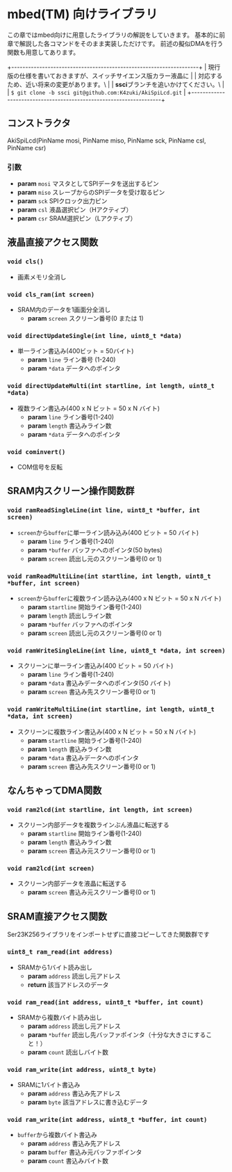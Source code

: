 # mbed(TM) 向けライブラリ

この章ではmbed向けに用意したライブラリの解説をしていきます。
基本的に前章で解説した各コマンドをそのまま実装しただけです。
前述の擬似DMAを行う関数も用意してあります。

+-------------------------------------------------------------------+
| 現行版の仕様を書いておきますが、スイッチサイエンス版カラー液晶に  |
| 対応するため、近い将来の変更があります。\                         |
| **ssci**ブランチを追いかけてください。\                           |
| `$ git clone -b ssci git@github.com:K4zuki/AkiSpiLcd.git`         |
+-------------------------------------------------------------------+

## コンストラクタ
AkiSpiLcd(PinName mosi, PinName miso, PinName sck, PinName csl, PinName csr)

### 引数
* **param** `mosi` マスタとしてSPIデータを送出するピン
* **param** `miso` スレーブからのSPIデータを受け取るピン
* **param** `sck` SPIクロック出力ピン
* **param** `csl` 液晶選択ピン（Hアクティブ）
* **param** `csr` SRAM選択ピン（Lアクティブ）

## 液晶直接アクセス関数
### `void cls()`
* 画素メモリ全消し

### `void cls_ram(int screen)`
* SRAM内のデータを1画面分全消し
    * **param** `screen` スクリーン番号(0 または 1)

### `void directUpdateSingle(int line, uint8_t *data)`
* 単一ライン書込み(400ビット = 50バイト)
    * **param** `line` ライン番号 (1-240)
    * **param** `*data` データへのポインタ

### `void directUpdateMulti(int startline, int length, uint8_t *data)`
* 複数ライン書込み(400 x N ビット = 50 x N バイト)
    * **param** `line` ライン番号(1-240)
    * **param** `length` 書込みライン数
    * **param** `*data` データへのポインタ

### `void cominvert()`
* COM信号を反転

## SRAM内スクリーン操作関数群
### `void ramReadSingleLine(int line, uint8_t *buffer, int screen)`
* `screen`から`buffer`に単一ライン読み込み(400 ビット = 50 バイト)
    * **param** `line` ライン番号(1-240)
    * **param** `*buffer` バッファへのポインタ(50 bytes)
    * **param** `screen` 読出し元のスクリーン番号(0 or 1)

### `void ramReadMultiLine(int startline, int length, uint8_t *buffer, int screen)`
* `screen`から`buffer`に複数ライン読み込み(400 x N ビット = 50 x N バイト)
    * **param** `startline` 開始ライン番号(1-240)
    * **param** `length` 読出しライン数
    * **param** `*buffer` バッファへのポインタ
    * **param** `screen` 読出し元のスクリーン番号(0 or 1)

### `void ramWriteSingleLine(int line, uint8_t *data, int screen)`
* スクリーンに単一ライン書込み(400 ビット = 50 バイト)
    * **param** `line` ライン番号(1-240)
    * **param** `*data` 書込みデータへのポインタ(50 バイト)
    * **param** `screen` 書込み先スクリーン番号(0 or 1)

### `void ramWriteMultiLine(int startline, int length, uint8_t *data, int screen)`
* スクリーンに複数ライン書込み(400 x N ビット = 50 x N バイト)
    * **param** `startline` 開始ライン番号(1-240)
    * **param** `length` 書込みライン数
    * **param** `*data` 書込みデータへのポインタ
    * **param** `screen` 書込み先スクリーン番号(0 or 1)

## **なんちゃってDMA関数**
### `void ram2lcd(int startline, int length, int screen)`
* スクリーン内部データを複数ラインぶん液晶に転送する
    * **param** `startline` 開始ライン番号(1-240)
    * **param** `length` 書込みライン数
    * **param** `screen` 書込み元スクリーン番号(0 or 1)

### `void ram2lcd(int screen)`
* スクリーン内部データを液晶に転送する
    * **param** `screen` 書込み元スクリーン番号(0 or 1)

## SRAM直接アクセス関数
Ser23K256ライブラリをインポートせずに直接コピーしてきた関数群です

### `uint8_t ram_read(int address)`
* SRAMから1バイト読み出し
    * **param** `address` 読出し元アドレス
    * **return** 該当アドレスのデータ

### `void ram_read(int address, uint8_t *buffer, int count)`
* SRAMから複数バイト読み出し
    * **param** `address` 読出し元アドレス
    * **param** `*buffer` 読出し先バッファポインタ（十分な大きさにすること！）
    * **param** `count` 読出しバイト数

### `void ram_write(int address, uint8_t byte)`
* SRAMに1バイト書込み
    * **param** `address` 書込み先アドレス
    * **param** `byte` 該当アドレスに書き込むデータ

### `void ram_write(int address, uint8_t *buffer, int count)`
* `buffer`から複数バイト書込み
    * **param** `address` 書込み先アドレス
    * **param** `buffer` 書込み元バッファポインタ
    * **param** `count` 書込みバイト数
